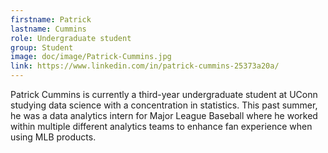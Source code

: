 ```yaml
---
firstname: Patrick
lastname: Cummins
role: Undergraduate student
group: Student
image: doc/image/Patrick-Cummins.jpg
link: https://www.linkedin.com/in/patrick-cummins-25373a20a/
---
```


Patrick Cummins is currently a third-year undergraduate student at
UConn studying data science with a concentration in statistics. This
past summer, he was a data analytics intern for Major League Baseball
where he worked within multiple different analytics teams to enhance
fan experience when using MLB products.
